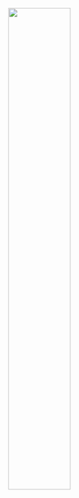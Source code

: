 


[<img src="https://i.ytimg.com/vi/Hc79sDi3f0U/maxresdefault.jpg" width="50%">](https://drive.google.com/file/d/1Ak9ZCvQDDIpCB6FnfBypPiQhXTzrMxzo/view?usp=drive_link "Now in Android: 55")
